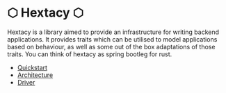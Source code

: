 # **⬡ Hextacy ⬡**

Hextacy is a library aimed to provide an infrastructure for writing backend applications. It provides traits which can be utilised to model applications based on behaviour, as well as some out of the box adaptations of those traits. You can think of hextacy as spring bootleg for rust.

- [Quickstart](./Quickstart.md)
- [Architecture](./Architecture.md)
- [Driver](./Driver.md)
